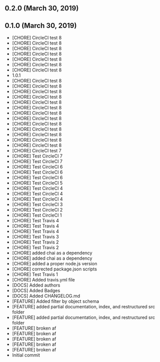 ## 0.2.0 (March 30, 2019)


## 0.1.0 (March 30, 2019)
  - [CHORE] CircleCI test 8
  - [CHORE] CircleCI test 8
  - [CHORE] CircleCI test 8
  - [CHORE] CircleCI test 8
  - [CHORE] CircleCI test 8
  - [CHORE] CircleCI test 8
  - [CHORE] CircleCI test 8
  - 1.0.1
  - [CHORE] CircleCI test 8
  - [CHORE] CircleCI test 8
  - [CHORE] CircleCI test 8
  - [CHORE] CircleCI test 8
  - [CHORE] CircleCI test 8
  - [CHORE] CircleCI test 8
  - [CHORE] CircleCI test 8
  - [CHORE] CircleCI test 8
  - [CHORE] CircleCI test 8
  - [CHORE] CircleCI test 8
  - [CHORE] CircleCI test 8
  - [CHORE] CircleCI test 8
  - [CHORE] CircleCI test 8
  - [CHORE] CircleCI test 7
  - [CHORE] Test CircleCI 7
  - [CHORE] Test CircleCI 7
  - [CHORE] Test CircleCI 6
  - [CHORE] Test CircleCI 6
  - [CHORE] Test CircleCI 6
  - [CHORE] Test CircleCI 5
  - [CHORE] Test CircleCI 4
  - [CHORE] Test CircleCI 4
  - [CHORE] Test CircleCI 4
  - [CHORE] Test CircleCI 3
  - [CHORE] Test CircleCI 2
  - [CHORE] Test CircleCI 1
  - [CHORE] Test Travis 4
  - [CHORE] Test Travis 4
  - [CHORE] Test Travis 4
  - [CHORE] Test Travis 3
  - [CHORE] Test Travis 2
  - [CHORE] Test Travis 2
  - [CHORE] added chai as a dependency
  - [CHORE] added chai as a dependency
  - [CHORE] added a proper node.js version
  - [CHORE] corrected package.json scripts
  - [CHORE] Test Travis 1
  - [CHORE] Added travis.yml file
  - [DOCS] Added authors
  - [DOCS] Added Badges
  - [DOCS] Added CHANGELOG.md
  - [FEATURE] Added filter by object schema
  - [FEATURE] added partial documentation, index, and restructured src folder
  - [FEATURE] added partial documentation, index, and restructured src folder
  - [FEATURE] broken af
  - [FEATURE] broken af
  - [FEATURE] broken af
  - [FEATURE] broken af
  - [FEATURE] broken af
  - Initial commit

